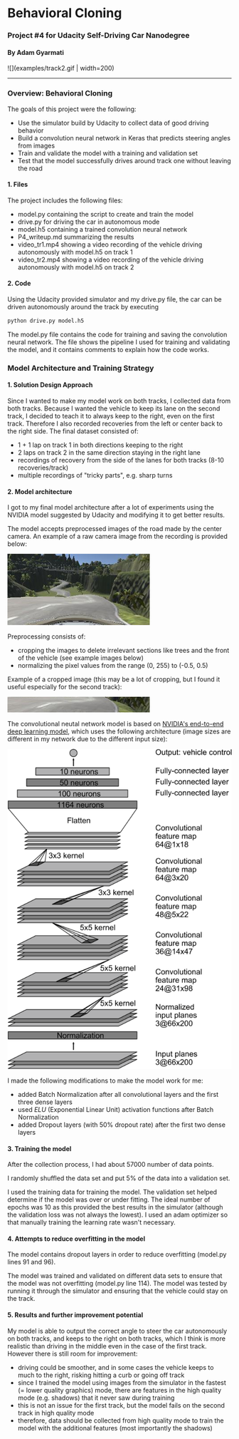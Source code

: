 # Behavioral Cloning

### Project #4 for Udacity Self-Driving Car Nanodegree

#### By Adam Gyarmati

![](examples/track2.gif | width=200)

---

### Overview: Behavioral Cloning

The goals of this project were the following:
* Use the simulator build by Udacity to collect data of good driving behavior
* Build a convolution neural network in Keras that predicts steering angles from images
* Train and validate the model with a training and validation set
* Test that the model successfully drives around track one without leaving the road


[//]: # (Image References)

[image1]: ./examples/center_2018_12_04_10_00_49_239.jpg "Example image from dataset"
[image2]: ./examples/center_2018_12_04_10_00_49_239_cropped.jpg "Example cropped image from dataset"
[image3]: ./examples/cnn-architecture-624x890.png "NVIDIA convolutional neural network model"


#### 1. Files

The project includes the following files:
* model.py containing the script to create and train the model
* drive.py for driving the car in autonomous mode
* model.h5 containing a trained convolution neural network 
* P4_writeup.md summarizing the results
* video_tr1.mp4 showing a video recording of the vehicle driving autonomously with model.h5 on track 1
* video_tr2.mp4 showing a video recording of the vehicle driving autonomously with model.h5 on track 2


#### 2. Code
Using the Udacity provided simulator and my drive.py file, the car can be driven autonomously around the track by executing 

```sh
python drive.py model.h5
```

The model.py file contains the code for training and saving the convolution neural network. The file shows the pipeline I used for training and validating the model, and it contains comments to explain how the code works.

### Model Architecture and Training Strategy

#### 1. Solution Design Approach

Since I wanted to make my model work on both tracks, I collected data from both tracks. Because I wanted the vehicle to keep its lane on the second track, I decided to teach it to always keep to the right, even on the first track. Therefore I also recorded recoveries from the left or center back to the right side. The final dataset consisted of:
* 1 + 1 lap on track 1 in both directions keeping to the right
* 2 laps on track 2 in the same direction staying in the right lane
* recordings of recovery from the side of the lanes for both tracks (8-10 recoveries/track)
* multiple recordings of "tricky parts", e.g. sharp turns


#### 2. Model architecture

I got to my final model architecture after a lot of experiments using the NVIDIA model suggested by Udacity and modifying it to get better results.

The model accepts preprocessed images of the road made by the center camera. An example of a raw camera image from the recording is provided below:

![alt text][image1]

Preprocessing consists of:
* cropping the images to delete irrelevant sections like trees and the front of the vehicle (see example images below)
* normalizing the pixel values from the range (0, 255) to (-0.5, 0.5)

Example of a cropped image (this may be a lot of cropping, but I found it useful especially for the second track):

![alt text][image2]

The convolutional neutal network model is based on [NVIDIA's end-to-end deep learning model](https://devblogs.nvidia.com/deep-learning-self-driving-cars/), which uses the following architecture (image sizes are different in my network due to the different input size):

![alt text][image3]

I made the following modifications to make the model work for me:
* added Batch Normalization after all convolutional layers and the first three dense layers
* used *ELU* (Exponential Linear Unit) activation functions after Batch Normalization
* added Dropout layers (with 50% dropout rate) after the first two dense layers


#### 3. Training the model

After the collection process, I had about 57000 number of data points.

I randomly shuffled the data set and put 5% of the data into a validation set. 

I used the training data for training the model. The validation set helped determine if the model was over or under fitting. The ideal number of epochs was 10 as this provided the best results in the simulator (although the validation loss was not always the lowest). I used an adam optimizer so that manually training the learning rate wasn't necessary.


#### 4. Attempts to reduce overfitting in the model

The model contains dropout layers in order to reduce overfitting (model.py lines 91 and 96). 

The model was trained and validated on different data sets to ensure that the model was not overfitting (model.py line 114). The model was tested by running it through the simulator and ensuring that the vehicle could stay on the track.


#### 5. Results and further improvement potential

My model is able to output the correct angle to steer the car autonomously on both tracks, and keeps to the right on both tracks, which I think is more realistic than driving in the middle even in the case of the first track. However there is still room for improvement:
* driving could be smoother, and in some cases the vehicle keeps to much to the right, risking hitting a curb or going off track
* since I trained the model using images from the simulator in the fastest (= lower quality graphics) mode, there are features in the high quality mode (e.g. shadows) that it never saw during training
* this is not an issue for the first track, but the model fails on the second track in high quality mode
* therefore, data should be collected from high quality mode to train the model with the additional features (most importantly the shadows)
